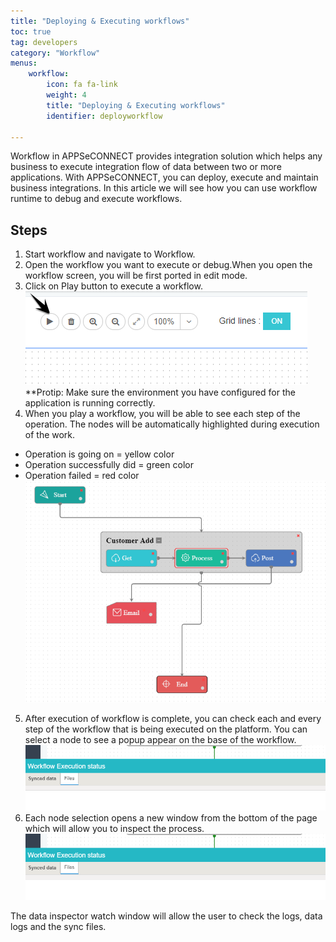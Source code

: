 ```yaml
---
title: "Deploying & Executing workflows"
toc: true
tag: developers
category: "Workflow" 
menus: 
    workflow:
        icon: fa fa-link
        weight: 4
        title: "Deploying & Executing workflows"
        identifier: deployworkflow 

---
```

Workflow in APPSeCONNECT provides integration solution which helps any business to execute
integration flow of data between two or more applications. With APPSeCONNECT, you can deploy, 
execute and maintain business integrations. In this article we will see how you can use workflow
runtime to debug and execute workflows.

## Steps

1. Start workflow and navigate to Workflow.
2. Open the workflow you want to execute or debug.When you open the workflow screen, you will be first
ported in edit mode. 
3. Click on Play button to execute a workflow. 
![Workflow Execution Step1](/staticfiles/workflow-management/media/workflow-execution-step1.png)
**Protip: Make sure the environment you have configured for the application is running correctly. 
4. When you play a workflow, you will be able to see each step of the operation. The nodes will be automatically highlighted during execution of the work.
 - Operation is going on = yellow color
 - Operation successfully did = green color
 - Operation failed = red color
![Workflow Execution Step2](/staticfiles/workflow-management/media/workflow-execution-step2.png)
5. After execution of workflow is complete, you can check each and every step of the workflow that is being executed on the platform.  You can select a node to see a popup appear on the base of the workflow. 
![Data Inspector Files](/staticfiles/workflow-management/media/data-inspector-files.PNG)
6. Each node selection opens a new window from the bottom of the page which will allow you to inspect the process. 
![Data Inspector Files](/staticfiles/workflow-management/media/data-inspector-files.PNG)

The data inspector watch window will allow the user to check the logs, data logs and the sync files.

